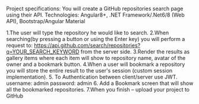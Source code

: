 Project specifications:
You will create a GitHub repositories search page using their API.
Technologies: Angular8+, .NET Framework/.Net6/8 (Web API), Bootstrap/Angular Material
 
1.The user will type the repository he would like to search.
2.When searching(by pressing a button or using the Enter key) you will perform a request to: https://api.github.com/search/repositories?q=YOUR_SEARCH_KEYWORD  from the server side.
3.Render the results as gallery items where each item will show to repository name, avatar of the owner and a bookmark button.
4.When a user will bookmark a repository you will store the entire result to the user's session (custom session implementation).
5. To Authentication between client/server use JWT. 
username: admin
password: admin
6. Add a Bookmark screen that will show all the bookmarked repositories.
7.When you finish – upload your project to GitHub
